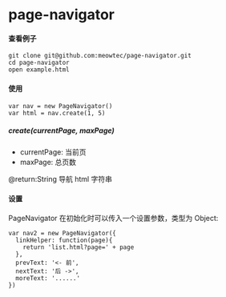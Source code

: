page-navigator
==============

#### 查看例子
```
git clone git@github.com:meowtec/page-navigator.git
cd page-navigator
open example.html
```

#### 使用
```
var nav = new PageNavigator()
var html = nav.create(1, 5)
```

##### create(currentPage, maxPage)
 - currentPage: 当前页
 - maxPage: 总页数

@return:String 导航 html 字符串

#### 设置
PageNavigator 在初始化时可以传入一个设置参数，类型为 Object:
```
var nav2 = new PageNavigator({
  linkHelper: function(page){
    return 'list.html?page=' + page
  },
  prevText: '<- 前',
  nextText: '后 ->',
  moreText: '......'
})
```
